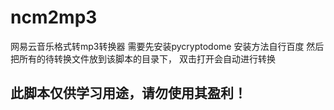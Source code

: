 # ncm2mp3
网易云音乐格式转mp3转换器
需要先安装pycryptodome
安装方法自行百度
然后把所有的待转换文件放到该脚本的目录下，
双击打开会自动进行转换
## 此脚本仅供学习用途，请勿使用其盈利！
